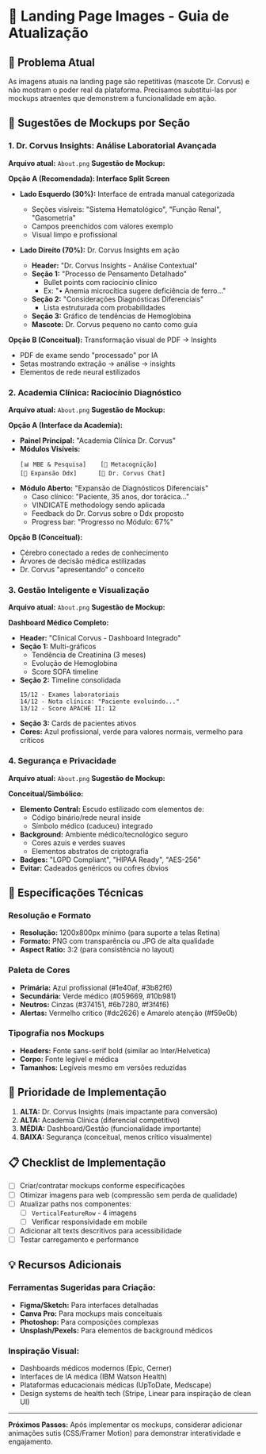 # 🎨 Landing Page Images - Guia de Atualização

## 📸 **Problema Atual**
As imagens atuais na landing page são repetitivas (mascote Dr. Corvus) e não mostram o poder real da plataforma. Precisamos substituí-las por mockups atraentes que demonstrem a funcionalidade em ação.

## 🔧 **Sugestões de Mockups por Seção**

### **1. Dr. Corvus Insights: Análise Laboratorial Avançada**
**Arquivo atual:** `About.png`
**Sugestão de Mockup:**

**Opção A (Recomendada): Interface Split Screen**
- **Lado Esquerdo (30%):** Interface de entrada manual categorizada
  - Seções visíveis: "Sistema Hematológico", "Função Renal", "Gasometria"
  - Campos preenchidos com valores exemplo
  - Visual limpo e profissional
  
- **Lado Direito (70%):** Dr. Corvus Insights em ação
  - **Header:** "Dr. Corvus Insights - Análise Contextual"
  - **Seção 1:** "Processo de Pensamento Detalhado" 
    - Bullet points com raciocínio clínico
    - Ex: "• Anemia microcítica sugere deficiência de ferro..."
  - **Seção 2:** "Considerações Diagnósticas Diferenciais"
    - Lista estruturada com probabilidades
  - **Seção 3:** Gráfico de tendências de Hemoglobina
  - **Mascote:** Dr. Corvus pequeno no canto como guia

**Opção B (Conceitual):** Transformação visual de PDF → Insights
- PDF de exame sendo "processado" por IA
- Setas mostrando extração → análise → insights
- Elementos de rede neural estilizados

### **2. Academia Clínica: Raciocínio Diagnóstico**
**Arquivo atual:** `About.png`
**Sugestão de Mockup:**

**Opção A (Interface da Academia):**
- **Painel Principal:** "Academia Clínica Dr. Corvus"
- **Módulos Visíveis:**
  ```
  [📊 MBE & Pesquisa]    [🧠 Metacognição]
  [🎯 Expansão Ddx]      [💬 Dr. Corvus Chat]
  ```
- **Módulo Aberto:** "Expansão de Diagnósticos Diferenciais"
  - Caso clínico: "Paciente, 35 anos, dor torácica..."
  - VINDICATE methodology sendo aplicada
  - Feedback do Dr. Corvus sobre o Ddx proposto
  - Progress bar: "Progresso no Módulo: 67%"

**Opção B (Conceitual):** 
- Cérebro conectado a redes de conhecimento
- Árvores de decisão médica estilizadas
- Dr. Corvus "apresentando" o conceito

### **3. Gestão Inteligente e Visualização**
**Arquivo atual:** `About.png`
**Sugestão de Mockup:**

**Dashboard Médico Completo:**
- **Header:** "Clinical Corvus - Dashboard Integrado"
- **Seção 1:** Multi-gráficos
  - Tendência de Creatinina (3 meses)
  - Evolução de Hemoglobina
  - Score SOFA timeline
- **Seção 2:** Timeline consolidada
  ```
  15/12 - Exames laboratoriais
  14/12 - Nota clínica: "Paciente evoluindo..."
  13/12 - Score APACHE II: 12
  ```
- **Seção 3:** Cards de pacientes ativos
- **Cores:** Azul profissional, verde para valores normais, vermelho para críticos

### **4. Segurança e Privacidade**
**Arquivo atual:** `About.png`
**Sugestão de Mockup:**

**Conceitual/Simbólico:**
- **Elemento Central:** Escudo estilizado com elementos de:
  - Código binário/rede neural inside
  - Símbolo médico (caduceu) integrado
- **Background:** Ambiente médico/tecnológico seguro
  - Cores azuis e verdes suaves
  - Elementos abstratos de criptografia
- **Badges:** "LGPD Compliant", "HIPAA Ready", "AES-256"
- **Evitar:** Cadeados genéricos ou cofres óbvios

## 🎨 **Especificações Técnicas**

### **Resolução e Formato**
- **Resolução:** 1200x800px mínimo (para suporte a telas Retina)
- **Formato:** PNG com transparência ou JPG de alta qualidade
- **Aspect Ratio:** 3:2 (para consistência no layout)

### **Paleta de Cores**
- **Primária:** Azul profissional (#1e40af, #3b82f6)
- **Secundária:** Verde médico (#059669, #10b981)
- **Neutros:** Cinzas (#374151, #6b7280, #f3f4f6)
- **Alertas:** Vermelho crítico (#dc2626) e Amarelo atenção (#f59e0b)

### **Tipografia nos Mockups**
- **Headers:** Fonte sans-serif bold (similar ao Inter/Helvetica)
- **Corpo:** Fonte legível e médica
- **Tamanhos:** Legíveis mesmo em versões reduzidas

## 🚀 **Prioridade de Implementação**

1. **ALTA:** Dr. Corvus Insights (mais impactante para conversão)
2. **ALTA:** Academia Clínica (diferencial competitivo)
3. **MÉDIA:** Dashboard/Gestão (funcionalidade importante)
4. **BAIXA:** Segurança (conceitual, menos crítico visualmente)

## 📋 **Checklist de Implementação**

- [ ] Criar/contratar mockups conforme especificações
- [ ] Otimizar imagens para web (compressão sem perda de qualidade)
- [ ] Atualizar paths nos componentes:
  - [ ] `VerticalFeatureRow` - 4 imagens
  - [ ] Verificar responsividade em mobile
- [ ] Adicionar alt texts descritivos para acessibilidade
- [ ] Testar carregamento e performance

## 💡 **Recursos Adicionais**

### **Ferramentas Sugeridas para Criação:**
- **Figma/Sketch:** Para interfaces detalhadas
- **Canva Pro:** Para mockups mais conceituais
- **Photoshop:** Para composições complexas
- **Unsplash/Pexels:** Para elementos de background médicos

### **Inspiração Visual:**
- Dashboards médicos modernos (Epic, Cerner)
- Interfaces de IA médica (IBM Watson Health)
- Plataformas educacionais médicas (UpToDate, Medscape)
- Design systems de health tech (Stripe, Linear para inspiração de clean UI)

---

**Próximos Passos:** Após implementar os mockups, considerar adicionar animações sutis (CSS/Framer Motion) para demonstrar interatividade e engajamento. 